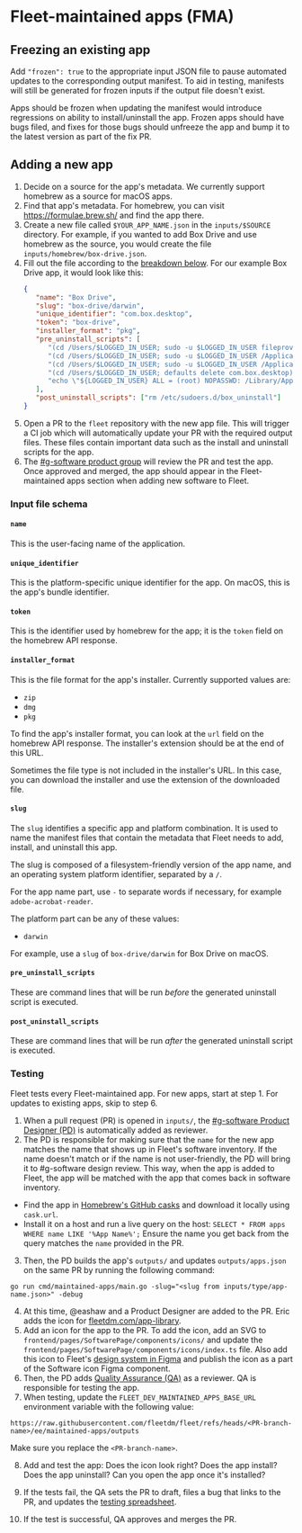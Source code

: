 # Fleet-maintained apps (FMA)

## Freezing an existing app

Add `"frozen": true` to the appropriate input JSON file to pause automated updates to the corresponding output manifest.
To aid in testing, manifests will still be generated for frozen inputs if the output file doesn't exist.

Apps should be frozen when updating the manifest would introduce regressions on ability to install/uninstall the app.
Frozen apps should have bugs filed, and fixes for those bugs should unfreeze the app and bump it to the latest version
as part of the fix PR.

## Adding a new app

1. Decide on a source for the app's metadata. We currently support homebrew as a source for macOS apps.
2. Find that app's metadata. For homebrew, you can visit https://formulae.brew.sh/ and find the app there.
3. Create a new file called `$YOUR_APP_NAME.json` in the `inputs/$SOURCE` directory. For
   example, if you wanted to add Box Drive and use homebrew as the source, you would create the
   file `inputs/homebrew/box-drive.json`.
4. Fill out the file according to the [breakdown below](#input-file-schema). For our example Box Drive app, it would look like this:
   ```json
   {
      "name": "Box Drive",
      "slug": "box-drive/darwin",
      "unique_identifier": "com.box.desktop",
      "token": "box-drive",
      "installer_format": "pkg",
      "pre_uninstall_scripts": [
         "(cd /Users/$LOGGED_IN_USER; sudo -u $LOGGED_IN_USER fileproviderctl domain remove -A com.box.desktop.boxfileprovider)",
         "(cd /Users/$LOGGED_IN_USER; sudo -u $LOGGED_IN_USER /Applications/Box.app/Contents/MacOS/fpe/streem --remove-fpe-domain-and-archive-unsynced-content Box)",
         "(cd /Users/$LOGGED_IN_USER; sudo -u $LOGGED_IN_USER /Applications/Box.app/Contents/MacOS/fpe/streem --remove-fpe-domain-and-preserve-unsynced-content Box)",
         "(cd /Users/$LOGGED_IN_USER; defaults delete com.box.desktop)",
         "echo \"${LOGGED_IN_USER} ALL = (root) NOPASSWD: /Library/Application\\ Support/Box/uninstall_box_drive_r\" >> /etc/sudoers.d/box_uninstall"
      ],
      "post_uninstall_scripts": ["rm /etc/sudoers.d/box_uninstall"]
   }
   ```
5. Open a PR to the `fleet` repository with the new app file. This will trigger a CI job which will automatically update your PR with the required output files. These files contain important data such as the install and uninstall scripts for the app.
6. The [#g-software product group](https://fleetdm.com/handbook/company/product-groups#software-group) will review the PR and test the app. Once approved and merged, the app should appear in the Fleet-maintained apps section when adding new software to Fleet.

### Input file schema

#### `name`
This is the user-facing name of the application.

#### `unique_identifier`
This is the platform-specific unique identifier for the app. On macOS, this is the app's bundle identifier.

#### `token`
This is the identifier used by homebrew for the app; it is the `token` field on the homebrew API response.

#### `installer_format`
This is the file format for the app's installer. Currently supported values are:
- `zip`
- `dmg`
- `pkg`

To find the app's installer format, you can look at the `url` field on the homebrew API response. The installer's extension should be at the end of this URL. 

Sometimes the file type is not included in the installer's URL. In this case, you can download the installer and use the extension of the downloaded file.

#### `slug`
The `slug` identifies a specific app and platform combination. It is used to name the manifest files that contain the metadata that Fleet needs to add, install, and uninstall this app. 

The slug is composed of a filesystem-friendly version of the app name, and an operating system platform identifier, separated by a `/`.

For the app name part, use `-` to separate words if necessary, for example `adobe-acrobat-reader`. 

The platform part can be any of these values:
- `darwin`

For example, use a `slug` of `box-drive/darwin` for Box Drive on macOS.

#### `pre_uninstall_scripts`
These are command lines that will be run _before_ the generated uninstall script is executed.

#### `post_uninstall_scripts`
These are command lines that will be run _after_ the generated uninstall script is executed.

### Testing

Fleet tests every Fleet-maintained app. For new apps, start at step 1. For updates to existing apps, skip to step 6.

1. When a pull request (PR) is opened in `inputs/`, the [#g-software Product Designer (PD)](https://fleetdm.com/handbook/company/product-groups#software-group) is automatically added as reviewer.
2. The PD is responsible for making sure that the `name` for the new app matches the name that shows up in Fleet's software inventory. If the name doesn't match or if the name is not user-friendly, the PD will bring it to #g-software design review. This way, when the app is added to Fleet, the app will be matched with the app that comes back in software inventory.
- Find the app in [Homebrew's GitHub casks](https://github.com/Homebrew/homebrew-cask/tree/699414cb220dde2b93af764cea7f24f4018e49ac/Casks) and download it locally using `cask.url`.
- Install it on a host and run a live query on the host: `SELECT * FROM apps WHERE name LIKE '%App Name%';` Ensure the name you get back from the query matches the `name` provided in the PR.

3. Then, the PD builds the app's `outputs/` and updates `outputs/apps.json` on the same PR by running the following command:

```
go run cmd/maintained-apps/main.go -slug="<slug from inputs/type/app-name.json>" -debug
```

4. At this time, @eashaw and a Product Designer are added to the PR. Eric adds the icon for [fleetdm.com/app-library](https://fleetdm.com/app-library).
5. Add an icon for the app to the PR. To add the icon, add an SVG to `frontend/pages/SoftwarePage/components/icons/` and update the `frontend/pages/SoftwarePage/components/icons/index.ts` file. Also add this icon to Fleet's [design system in Figma](https://www.figma.com/design/8oXlYXpgCV1Sn4ek7OworP/%F0%9F%A7%A9-Design-system?node-id=264-2671) and publish the icon as a part of the Software icon Figma component.
6. Then, the PD adds [Quality Assurance (QA)](https://fleetdm.com/handbook/company/product-groups#software-group) as a reviewer. QA is responsible for testing the app. 
7. When testing, update the `FLEET_DEV_MAINTAINED_APPS_BASE_URL` environment variable with the following value:

```
https://raw.githubusercontent.com/fleetdm/fleet/refs/heads/<PR-branch-name>/ee/maintained-apps/outputs
```

Make sure you replace the `<PR-branch-name>`.

8. Add and test the app: Does the icon look right? Does the app install? Does the app uninstall? Can you open the app once it's installed?

9. If the tests fail, the QA sets the PR to draft, files a bug that links to the PR, and updates the [testing spreadsheet](https://docs.google.com/spreadsheets/d/1H-At5fczHwV2Shm_vZMh0zuWowV7AD7yzHgA0RVN7nQ/edit?gid=0#gid=0).
    
10. If the test is successful, QA approves and merges the PR.
